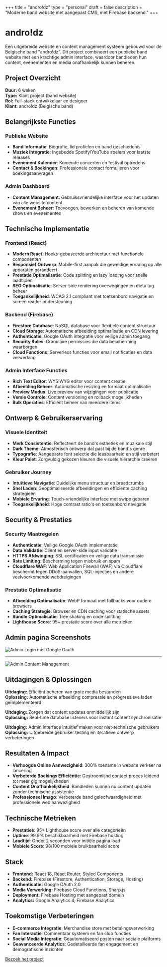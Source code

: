 +++
title = "andro!dz"
type = "personal"
draft = false
description = "Moderne band website met aangepast CMS, met Firebase backend."
+++

# andro!dz

Een uitgebreide website en content management systeem gebouwd voor de Belgische band "andro!dz". Dit project combineert een publieke band website met een krachtige admin interface, waardoor bandleden hun content, evenementen en media onafhankelijk kunnen beheren.

## Project Overzicht

**Duur:** 6 weken  
**Type:** Klant project (band website)  
**Rol:** Full-stack ontwikkelaar en designer  
**Klant:** andro!dz (Belgische band)

## Belangrijkste Functies

### Publieke Website
- **Band Informatie**: Biografie, lid profielen en band geschiedenis
- **Muziek Integratie**: Ingebedde Spotify/YouTube spelers voor laatste releases
- **Evenement Kalender**: Komende concerten en festival optredens
- **Contact & Boekingen**: Professionele contact formulieren voor boekingsaanvragen

### Admin Dashboard
- **Content Management**: Gebruiksvriendelijke interface voor het updaten van alle website content
- **Evenement Beheer**: Toevoegen, bewerken en beheren van komende shows en evenementen

## Technische Implementatie

### Frontend (React)
- **Modern React**: Hooks-gebaseerde architectuur met functionele componenten
- **Responsief Ontwerp**: Mobile-first aanpak die geweldige ervaring op alle apparaten garandeert
- **Prestatie Optimalisatie**: Code splitting en lazy loading voor snelle laadtijden
- **SEO Optimalisatie**: Server-side rendering overwegingen en meta tag beheer
- **Toegankelijkheid**: WCAG 2.1 compliant met toetsenbord navigatie en screen reader ondersteuning

### Backend (Firebase)
- **Firestore Database**: NoSQL database voor flexibele content structuur
- **Cloud Storage**: Automatische afbeelding optimalisatie en CDN levering
- **Authenticatie**: Google OAuth integratie voor veilige admin toegang
- **Security Rules**: Granulaire permissies die data bescherming waarborgen
- **Cloud Functions**: Serverless functies voor email notificaties en data verwerking

### Admin Interface Functies
- **Rich Text Editor**: WYSIWYG editor voor content creatie
- **Afbeelding Beheer**: Automatische resizing en formaat optimalisatie
- **Preview Modus**: Live preview van wijzigingen voor publicatie
- **Versie Controle**: Content versioning en rollback mogelijkheden
- **Bulk Operaties**: Efficiënt beheer van meerdere items

## Ontwerp & Gebruikerservaring

### Visuele Identiteit
- **Merk Consistentie**: Reflecteert de band's esthetiek en muzikale stijl
- **Dark Theme**: Atmosferisch ontwerp dat past bij de band's genre
- **Typografie**: Aangepaste font selectie die leesbaarheid en stijl verbetert
- **Kleur Palet**: Zorgvuldig gekozen kleuren die visuele hiërarchie creëren

### Gebruiker Journey
- **Intuïtieve Navigatie**: Duidelijke menu structuur en breadcrumbs
- **Snel Laden**: Geoptimaliseerde afbeeldingen en efficiënte caching strategieën
- **Mobiele Ervaring**: Touch-vriendelijke interface met swipe gebaren
- **Toegankelijkheid**: Hoge contrast ratio's en toetsenbord navigatie

## Security & Prestaties

### Security Maatregelen
- **Authenticatie**: Veilige Google OAuth implementatie
- **Data Validatie**: Client en server-side input validatie
- **HTTPS Afdwinging**: SSL certificaten en veilige data transmissie
- **Rate Limiting**: Bescherming tegen misbruik en spam
- **Cloudflare WAF**: Web Application Firewall (WAF) via Cloudflare beschermt tegen DDoS-aanvallen, SQL-injecties en andere veelvoorkomende webdreigingen

### Prestatie Optimalisatie
- **Afbeelding Optimalisatie**: WebP formaat met fallbacks voor oudere browsers
- **Caching Strategie**: Browser en CDN caching voor statische assets
- **Bundle Optimalisatie**: Tree shaking en code splitting
- **Lighthouse Score**: 95+ prestatie score over alle metrieken

## Admin pagina Screenshots
![Admin Login met Google Oauth](../../photos/admin_page_login.png)

<hr>
 
![Admin Content Management](../../photos/admin_page.png)

## Uitdagingen & Oplossingen

**Uitdaging:** Efficiënt beheren van grote media bestanden  
**Oplossing:** Automatische afbeelding compressie en progressieve laden geïmplementeerd

**Uitdaging:** Zorgen dat content updates onmiddellijk zijn  
**Oplossing:** Real-time database listeners voor instant content synchronisatie

**Uitdaging:** Admin interface intuïtief maken voor niet-technische gebruikers  
**Oplossing:** Uitgebreide gebruiker testing en iteratieve ontwerp verbeteringen

## Resultaten & Impact

- **Verhoogde Online Aanwezigheid**: 300% toename in website verkeer na lancering
- **Verbeterde Boekings Efficiëntie**: Gestroomlijnd contact proces leidend tot meer gig mogelijkheden
- **Content Onafhankelijkheid**: Bandleden kunnen nu content updaten zonder technische assistentie
- **Professioneel Imago**: Verbeterde band geloofwaardigheid met professionele web aanwezigheid

## Technische Metrieken

- **Prestaties**: 95+ Lighthouse score over alle categorieën
- **Uptime**: 99.9% beschikbaarheid met Firebase hosting
- **Laadtijd**: Onder 2 seconden voor initiële pagina load
- **Mobiele Score**: 98/100 mobiele bruikbaarheid score

## Stack
- **Frontend:** React 18, React Router, Styled Components
- **Backend:** Firebase (Firestore, Authentication, Storage, Hosting)
- **Authenticatie:** Google OAuth 2.0
- **Media Verwerking:** Firebase Cloud Functions, Sharp.js
- **Deployment:** Firebase Hosting met aangepast domein
- **Analytics:** Google Analytics 4, Firebase Analytics

## Toekomstige Verbeteringen

- **E-commerce Integratie**: Merchandise store met betalingsverwerking
- **Fan Interactie**: Commentaar systeem en fan club functies
- **Social Media Integratie**: Geautomatiseerd posten naar sociale platforms
- **Geavanceerde Analytics**: Gedetailleerde fan engagement en demografische inzichten

[Bezoek het project](https://androidz.be/)
